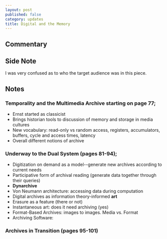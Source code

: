 ```yaml
---
layout: post
published: false
category: updates
title: Digital and the Memory
---
```

## Commentary

## Side Note
I was very confused as to who the target audience was in this piece. 

## Notes
### Temporality and the Multimedia Archive starting on page 77;
- Ernst started as classicist
- Brings historian tools to discussion of memory and storage in media cultures
- New vocabulary: read-only vs random access, registers, accumulators, buffers, cycle and access times, latency
- Overall different notions of archive


### Underway to the Dual System (pages 81-94);
- Digitization on demand as a model--generate new archives according to current needs
- Participative form of archival reading (generate data together through their queries)
- **Dynarchive**
- Von Neumann architecture: accessing data during computation
- Digital archives as information theory-informed **art**
- Erasure as a feature (there or not)
- Instantaneous art: does it need archiving (yes)
- Format-Based Archives: images to images. Media vs. Format
- Archiving Software: 

### Archives in Transition (pages 95-101)